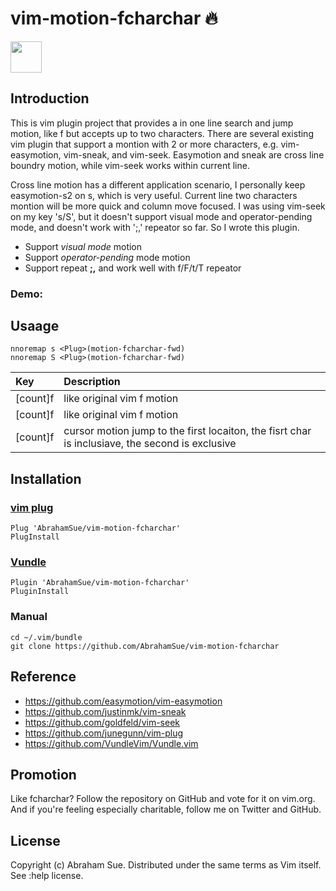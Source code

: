 vim-motion-fcharchar :fire:
====================

<img src="https://raw.githubusercontent.com/AbrahamSue/vim-motion-fcharchar/master/profile.png" width=50 height=50>

## Introduction
  This is vim plugin project that provides a in one line search and jump motion, like f but accepts up to two characters. There are several existing vim plugin that support a montion with 2 or more characters, e.g. vim-easymotion, vim-sneak, and vim-seek. Easymotion and sneak are cross line boundry motion, while vim-seek works within current line. 

  Cross line motion has a different application scenario, I personally keep easymotion-s2 on <Leader>s, which is very useful. Current line two characters montion will be more quick and column move focused. I was using vim-seek on my key 's/S', but it doesn't support visual mode and operator-pending mode, and doesn't work with ';,' repeator so far. So I wrote this plugin.

  * Support *visual mode* motion
  * Support *operator-pending* mode motion
  * Support repeat **;,** and work well with f/F/t/T repeator

###  Demo:
   

## Usaage
```
nnoremap s <Plug>(motion-fcharchar-fwd)
nnoremap S <Plug>(motion-fcharchar-fwd)
```


| Key                     | Description                      |
| :---                    | :---                             |
| [count]f<char><timeout> | like original vim f<char> motion |
| [count]f<char><ESC>     | like original vim f<char> motion |
| [count]f<char><char>    | cursor motion jump to the first <char><char> locaiton, the fisrt char is inclusiave, the second is exclusive |

## Installation

### [vim plug](https://github.com/junegunn/vim-plug)
```
Plug 'AbrahamSue/vim-motion-fcharchar'
PlugInstall
```


### [Vundle](https://github.com/VundleVim/Vundle.vim)
```
Plugin 'AbrahamSue/vim-motion-fcharchar'
PluginInstall
```

### Manual
```
cd ~/.vim/bundle
git clone https://github.com/AbrahamSue/vim-motion-fcharchar
```

## Reference

* https://github.com/easymotion/vim-easymotion
* https://github.com/justinmk/vim-sneak
* https://github.com/goldfeld/vim-seek
* https://github.com/junegunn/vim-plug
* https://github.com/VundleVim/Vundle.vim

## Promotion

Like fcharchar? Follow the repository on GitHub and vote for it on vim.org. And if you're feeling especially charitable, follow me on Twitter and GitHub.

## License

Copyright (c) Abraham Sue. Distributed under the same terms as Vim itself. See :help license.


